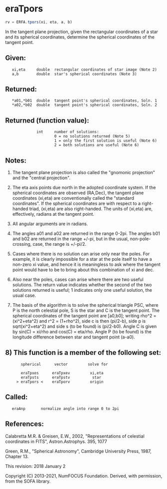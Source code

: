 # eraTpors

```js
rv = ERFA.tpors(xi, eta, a, b)
```

In the tangent plane projection, given the rectangular coordinates
of a star and its spherical coordinates, determine the spherical
coordinates of the tangent point.

## Given:
```
   xi,eta     double  rectangular coordinates of star image (Note 2)
   a,b        double  star's spherical coordinates (Note 3)
```

## Returned:
```
   *a01,*b01  double  tangent point's spherical coordinates, Soln. 1
   *a02,*b02  double  tangent point's spherical coordinates, Soln. 2
```

## Returned (function value):
```
              int     number of solutions:
                      0 = no solutions returned (Note 5)
                      1 = only the first solution is useful (Note 6)
                      2 = both solutions are useful (Note 6)
```

## Notes:

1) The tangent plane projection is also called the "gnomonic
   projection" and the "central projection".

2) The eta axis points due north in the adopted coordinate system.
   If the spherical coordinates are observed (RA,Dec), the tangent
   plane coordinates (xi,eta) are conventionally called the
   "standard coordinates".  If the spherical coordinates are with
   respect to a right-handed triad, (xi,eta) are also right-handed.
   The units of (xi,eta) are, effectively, radians at the tangent
   point.

3) All angular arguments are in radians.

4) The angles a01 and a02 are returned in the range 0-2pi.  The
   angles b01 and b02 are returned in the range +/-pi, but in the
   usual, non-pole-crossing, case, the range is +/-pi/2.

5) Cases where there is no solution can arise only near the poles.
   For example, it is clearly impossible for a star at the pole
   itself to have a non-zero xi value, and hence it is meaningless
   to ask where the tangent point would have to be to bring about
   this combination of xi and dec.

6) Also near the poles, cases can arise where there are two useful
   solutions.  The return value indicates whether the second of the
   two solutions returned is useful;  1 indicates only one useful
   solution, the usual case.

7) The basis of the algorithm is to solve the spherical triangle PSC,
   where P is the north celestial pole, S is the star and C is the
   tangent point.  The spherical coordinates of the tangent point are
   [a0,b0];  writing rho^2 = (xi^2+eta^2) and r^2 = (1+rho^2), side c
   is then (pi/2-b), side p is sqrt(xi^2+eta^2) and side s (to be
   found) is (pi/2-b0).  Angle C is given by sin(C) = xi/rho and
   cos(C) = eta/rho.  Angle P (to be found) is the longitude
   difference between star and tangent point (a-a0).

## 8) This function is a member of the following set:

```
       spherical      vector         solve for

       eraTpxes      eraTpxev         xi,eta
       eraTpsts      eraTpstv          star
     > eraTpors <    eraTporv         origin
```

## Called:
```
   eraAnp       normalize angle into range 0 to 2pi
```

## References:

   Calabretta M.R. & Greisen, E.W., 2002, "Representations of
   celestial coordinates in FITS", Astron.Astrophys. 395, 1077

   Green, R.M., "Spherical Astronomy", Cambridge University Press,
   1987, Chapter 13.

This revision:   2018 January 2

Copyright (C) 2013-2021, NumFOCUS Foundation.
Derived, with permission, from the SOFA library.
